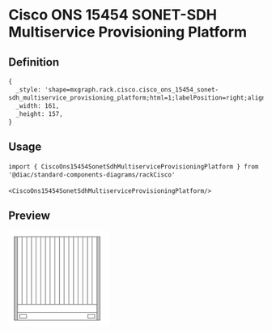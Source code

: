 # Cisco ONS 15454 SONET-SDH Multiservice Provisioning Platform

## Definition

```
{
  _style: 'shape=mxgraph.rack.cisco.cisco_ons_15454_sonet-sdh_multiservice_provisioning_platform;html=1;labelPosition=right;align=left;spacingLeft=15;dashed=0;shadow=0;fillColor=#ffffff;',
  _width: 161,
  _height: 157,
}
```

## Usage

```
import { CiscoOns15454SonetSdhMultiserviceProvisioningPlatform } from '@diac/standard-components-diagrams/rackCisco'

<CiscoOns15454SonetSdhMultiserviceProvisioningPlatform/>
```

## Preview

<img src="./cisco-ons-15454-sonet-sdh-multiservice-provisioning-platform.png" width="200"/>

